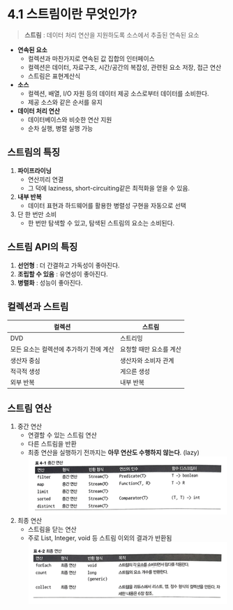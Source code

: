 # 4.1 스트림이란 무엇인가?
> **스트림** : 데이터 처리 연산을 지원하도록 소스에서 추출된 연속된 요소
- **연속된 요소**
    - 컬렉션과 마찬가지로 연속된 값 집합의 인터페이스
    - 컬렉션은 데이터, 자료구조, 시간/공간의 복잡성, 관련된 요소 저장, 접근 연산
    - 스트림은 표현계산식
- **소스**
    - 컬렉션, 배열, I/O 자원 등의 데이터 제공 소스로부터 데이터를 소비한다.
    - 제공 소스와 같은 순서를 유지
- **데이터 처리 연산**
    - 데이터베이스와 비슷한 연산 지원
    - 순차 실행, 병렬 실행 가능

## 스트림의 특징
1. **파이프라이닝**
    - 연산끼리 연결
    - 그 덕에 laziness, short-circuiting같은 최적화을 얻을 수 있음.
1. **내부 반복**
    - 데이터 표현과 하드웨어를 활용한 병렬성 구현을 자동으로 선택
1. 단 한 번만 소비
    - 한 번만 탐색할 수 있고, 탐색된 스트림의 요소는 소비된다.



## 스트림 API의 특징
1. **선언형** : 더 간결하고 가독성이 좋아진다.
1. **조립할 수 있음** : 유연성이 좋아진다.
1. **병렬화** : 성능이 좋아진다.


## 컬렉션과 스트림
| 컬렉션 | 스트림 |
| --- | --- |
| DVD | 스트리밍 |
| 모든 요소는 컬렉션에 추가하기 전에 계산 | 요청할 때만 요소를 계산 |
| 생산자 중심 | 생산자와 소비자 관계 |
| 적극적 생성 | 게으른 생성 |
| 외부 반복 | 내부 반복 |

## 스트림 연산
1. 중간 연산
    - 연결할 수 있는 스트림 연산
    - 다른 스트림을 반환
    - 최종 연산을 실행하기 전까지는 **아무 연산도 수행하지 않는다**. (lazy)
    <img src="img/1.jpg"></img>
1. 최종 연산
    - 스트림을 닫는 연산
    - 주로 List, Integer, void 등 스트림 이외의 결과가 반환됨
    <img src="img/2.jpg"></img>